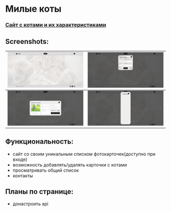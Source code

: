 # Милые коты 

### [Сайт с котами и их характеристиками](https://gor241.github.io/catsUpt/)

## Screenshots:
![Скриншот](images/222.jpg) | ![Скриншот](images/123.jpg)
--- | ---
![Скриншот](images/124.jpg) | ![Скриншот](images/125.jpg)

## Функциональность:
- сайт со своим уникальным списком фотокарточек(доступно при входе)
- возможность добавлять/удалять карточки с котами
- просматривать общий список
- контакты

## Планы по странице:
- донастроить api 
